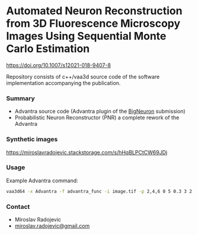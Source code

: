 # Automated Neuron Reconstruction from 3D Fluorescence Microscopy Images Using Sequential Monte Carlo Estimation #

https://doi.org/10.1007/s12021-018-9407-8

Repository consists of c++/vaa3d source code of the software implementation accompanying the publication.

### Summary ###
* Advantra source code (Advantra plugin of the [BigNeuron](https://bitbucket.org/tutorials/markdowndemo) submission)
* Probabilistic Neuron Reconstructor (PNR) a complete rework of the Advantra

### Synthetic images ###

https://miroslavradojevic.stackstorage.com/s/hHqBLPCtCW69JDj

### Usage ###
Example Advantra command:
```bash
vaa3d64 -x Advantra -f advantra_func -i image.tif -p 2,4,6 0 5 0.3 3 2 200 20 2 4 1
```
### Contact ###
* Miroslav Radojevic
* miroslav.radojevic@gmail.com
